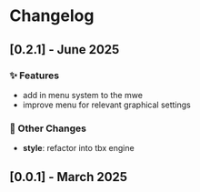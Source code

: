 # Changelog

## [0.2.1] - June 2025

### ✨ Features

- add in menu system to the mwe
- improve menu for relevant graphical settings

### 🔧 Other Changes

- **style**: refactor into tbx engine

## [0.0.1] - March 2025

